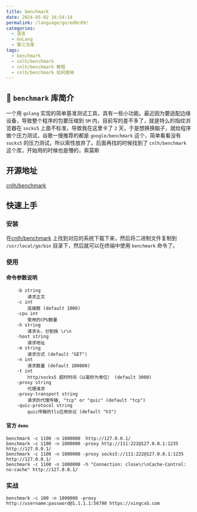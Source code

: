```yaml
---
title: benchmark
date: 2024-05-02 16:54:14
permalink: /language/go/ed8c89/
categories:
  - 语言
  - GoLang
  - 第三方库
tags:
  - benchmark
  - cnlh/benchmark
  - cnlh/benchmark 教程
  - cnlh/benchmark 如何使用
---
```


## 🪽 `benchmark` 库简介

一个用 `golang` 实现的简单基准测试工具，具有一些小功能。最近因为要适配边缘设备，导致整个程序的包要压缩到 `5M` 内，目前写的差不多了，就是特么的指纹浏览器在 `socks5` 上面不标准，导致我在这里卡了 `2` 天，于是想换换脑子，就给程序做个压力测试，谷歌一搜推荐的都是 `google/benchmark` 这个，简单看看没有 `socks5` 的压力测试，所以索性放弃了。后面再找的时候找到了 `cnlh/benchmark` 这个库，开始用的时候也是懵的，索莫斯

<!-- more -->

<InArticleAdsense
    data-ad-client="ca-pub-1725717718088510"
    data-ad-slot="4281148213">
</InArticleAdsense>

## 开源地址

[cnlh/benchmark](https://github.com/cnlh/benchmark)

## 快速上手

### 安装

在[cnlh/benchmark](https://github.com/cnlh/benchmark/releases) 上找到对应的系统下载下来，然后将二进制文件复制到 `/usr/local/go/bin` 目录下，然后就可以在终端中使用 `benchmark` 命令了。

### 使用

#### 命令参数说明

```shell script
    -b string
      	请求正文
    -c int
      	连接数 (default 1000)
    -cpu int
      	使用的CPU数量
    -h string
      	请求头，分割按 \r\n
    -host string
      	请求地址
    -m string
      	请求方式 (default "GET")
    -n int
      	请求数量 (default 100000)
    -t int
      	http/socks5 超时时间（以毫秒为单位） (default 3000)
    -proxy string
    	代理请求
    -proxy-transport string
        请求的代理传输, "tcp" or "quic" (default "tcp")
    -quic-protocol string
        quic传输的tls应用协议 (default "h3")
```

#### 官方 `demo`

```shell script
benchmark -c 1100 -n 1000000  http://127.0.0.1/
benchmark -c 1100 -n 1000000 -proxy http://111:222@127.0.0.1:1235 http://127.0.0.1/
benchmark -c 1100 -n 1000000 -proxy socks5://111:222@127.0.0.1:1235 http://127.0.0.1/
benchmark -c 1100 -n 1000000 -h "Connection: close\r\nCache-Control: no-cache" http://127.0.0.1/
```

### 实战

```shell
benchmark -c 100 -n 1000000 -proxy http://username:password@1.1.1.1:56790 https://xingcxb.com
```
